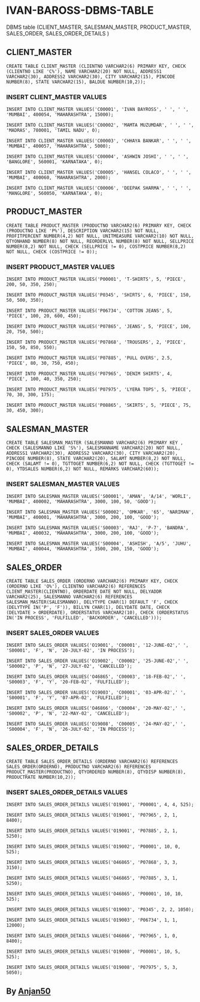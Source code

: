 # IVAN-BAROSS-DBMS-TABLE
DBMS table (CLIENT_MASTER, SALESMAN_MASTER, PRODUCT_MASTER, SALES_ORDER, SALES_ORDER_DETAILS )

## CLIENT_MASTER

`CREATE TABLE CLIENT_MASTER (CLIENTNO VARCHAR2(6) PRIMARY KEY, CHECK (CLIENTNO LIKE 'C%'), NAME VARCHAR2(20) NOT NULL, ADDRESS1 VARCHAR2(30), ADDRESS2 VARCHAR2(30), CITY VARCHAR2(15), PINCODE NUMBER(8), STATE VARCHAR2(15), BALDUE NUMBER(10,2));`

### INSERT CLIENT_MASTER VALUES

`INSERT INTO CLIENT_MASTER VALUES('C00001', 'IVAN BAYROSS', ' ', ' ', 'MUMBAI', 400054, 'MAHARASHTRA', 15000);`

`INSERT INTO CLIENT_MASTER VALUES('C00002', 'MAMTA MUZUMDAR', ' ', ' ', 'MADRAS', 780001, 'TAMIL NADU', 0);` 

`INSERT INTO CLIENT_MASTER VALUES('C00003', 'CHHAYA BANKAR', ' ', ' ', 'MUMBAI', 400057, 'MAHARASHTRA', 5000);`

`INSERT INTO CLIENT_MASTER VALUES('C00004', 'ASHWIN JOSHI', ' ', ' ', 'BANGLORE', 560001, 'KARNATAKA', 0); `

`INSERT INTO CLIENT_MASTER VALUES('C00005', 'HANSEL COLACO', ' ', ' ', 'MUMBAI', 400060, 'MAHARASHTRA', 2000); `

`INSERT INTO CLIENT_MASTER VALUES('C00006', 'DEEPAK SHARMA', ' ', ' ', 'MANGLORE', 560050, 'KARNATAKA', 0);`




## PRODUCT_MASTER

`CREATE TABLE PRODUCT_MASTER (PRODUCTNO VARCHAR2(6) PRIMARY KEY, CHECK (PRODUCTNO LIKE 'P%'), DESCRIPTION VARCHAR2(15) NOT NULL, PROFITPERCENT NUMBER(4,2) NOT NULL, UNITMEASURE VARCHAR2(10) NOT NULL, QTYONHAND NUMBER(8) NOT NULL, REORDERLVL NUMBER(8) NOT NULL, SELLPRICE NUMBER(8,2) NOT NULL, CHECK (SELLPRICE != 0), COSTPRICE NUMBER(8,2) NOT NULL, CHECK (COSTPRICE != 0));` 

### INSERT PRODUCT_MASTER VALUES

`INSERT INTO PRODUCT_MASTER VALUES('P00001', 'T-SHIRTS', 5, 'PIECE', 200, 50, 350, 250);` 

`INSERT INTO PRODUCT_MASTER VALUES('P0345', 'SHIRTS', 6, 'PIECE', 150, 50, 500, 350);` 

`INSERT INTO PRODUCT_MASTER VALUES('P06734', 'COTTON JEANS', 5, 'PIECE', 100, 20, 600, 450);`

`INSERT INTO PRODUCT_MASTER VALUES('P07865', 'JEANS', 5, 'PIECE', 100, 20, 750, 500);`

`INSERT INTO PRODUCT_MASTER VALUES('P07868', 'TROUSERS', 2, 'PIECE', 150, 50, 850, 550);`

`INSERT INTO PRODUCT_MASTER VALUES('P07885', 'PULL OVERS', 2.5, 'PIECE', 80, 30, 750, 450);` 

`INSERT INTO PRODUCT_MASTER VALUES('P07965', 'DENIM SHIRTS', 4, 'PIECE', 100, 40, 350, 250);`

`INSERT INTO PRODUCT_MASTER VALUES('P07975', 'LYERA TOPS', 5, 'PIECE', 70, 30, 300, 175);`

`INSERT INTO PRODUCT_MASTER VALUES('P08865', 'SKIRTS', 5, 'PIECE', 75, 30, 450, 300);`


## SALESMAN_MASTER

`CREATE TABLE SALESMAN_MASTER (SALESMANNO VARCHAR2(6) PRIMARY KEY , CHECK (SALESMANNO LIKE 'S%'), SALESMANNAME VARCHAR2(20) NOT NULL, ADDRESS1 VARCHAR2(30), ADDRESS2 VARCHAR2(30), CITY VARCHAR2(20), PINCODE NUMBER(8), STATE VARCHAR2(20), SALAMT NUMBER(8,2) NOT NULL, CHECK (SALAMT != 0), TGTTOGET NUMBER(6,2) NOT NULL, CHECK (TGTTOGET != 0), YTDSALES NUMBER(6,2) NOT NULL, REMARKS VARCHAR2(60));`

### INSERT SALESMAN_MASTER VALUES

 `INSERT INTO SALESMAN_MASTER VALUES('S00001', 'AMAN', 'A/14', 'WORLI', 'MUMBAI', 400002, 'MAHARASHTRA', 3000, 100, 50, 'GOOD');`
 
 `INSERT INTO SALESMAN_MASTER VALUES('S00002', 'OMKAR', '65', 'NARIMAN', 'MUMBAI', 400001, 'MAHARASHTRA', 3000, 200, 100, 'GOOD');`
 
 `INSERT INTO SALESMAN_MASTER VALUES('S00003', 'RAJ', 'P-7', 'BANDRA', 'MUMBAI', 400032, 'MAHARASHTRA', 3000, 200, 100, 'GOOD');`
 
 `INSERT INTO SALESMAN_MASTER VALUES('S00004', 'ASHISH', 'A/5', 'JUHU', 'MUMBAI', 400044, 'MAHARASHTRA', 3500, 200, 150, 'GOOD');`
 

## SALES_ORDER

`CREATE TABLE SALES_ORDER (ORDERNO VARCHAR2(6) PRIMARY KEY, CHECK (ORDERNO LIKE 'O%'), CLIENTNO VARCHAR2(6) REFERENCES CLIENT_MASTER(CLIENTNO), ORDERDATE DATE NOT NULL, DELYADDR VARCHAR2(25), SALESMANNO VARCHAR2(6) REFERENCES SALESMAN_MASTER(SALESMANNO), DELYTYPE CHAR(1) DEFAULT 'F', CHECK (DELYTYPE IN('P', 'F')), BILLYN CHAR(1), DELYDATE DATE, CHECK (DELYDATE > ORDERDATE), ORDERSTATUS VARCHAR2(10), CHECK (ORDERSTATUS IN('IN PROCESS', 'FULFILLED', 'BACKORDER', 'CANCELLED')));`

### INSERT SALES_ORDER VALUES

`INSERT INTO SALES_ORDER VALUES('O19001', 'C00001', '12-JUNE-02',' ', 'S00001', 'F', 'N', '20-JULY-02', 'IN PROCESS');`

`INSERT INTO SALES_ORDER VALUES('O19002', 'C00002', '25-JUNE-02',' ', 'S00002', 'P', 'N', '27-JULY-02', 'CANCELLED');`

`INSERT INTO SALES_ORDER VALUES('O46865', 'C00003', '18-FEB-02',' ', 'S00003', 'F', 'Y', '20-FEB-02', 'FULFILLED');`

`INSERT INTO SALES_ORDER VALUES('O19003', 'C00001', '03-APR-02',' ', 'S00001', 'F', 'Y', '07-APR-02', 'FULFILLED');`

`INSERT INTO SALES_ORDER VALUES('O46866', 'C00004', '20-MAY-02',' ', 'S00002', 'P', 'N', '22-MAY-02', 'CANCELLED');`

`INSERT INTO SALES_ORDER VALUES('O19008', 'C00005', '24-MAY-02',' ', 'S00004', 'F', 'N', '26-JULY-02', 'IN PROCESS');`


## SALES_ORDER_DETAILS

`CREATE TABLE SALES_ORDER_DETAILS (ORDERNO VARCHAR2(6) REFERENCES SALES_ORDER(ORDERNO), PRODUCTNO VARCHAR2(6) REFERENCES PRODUCT_MASTER(PRODUCTNO), QTYORDERED NUMBER(8), QTYDISP NUMBER(8), PRODUCTRATE NUMBER(10,2));`

### INSERT SALES_ORDER_DETAILS VALUES

`INSERT INTO SALES_ORDER_DETAILS VALUES('O19001', 'P00001', 4, 4, 525);`

`INSERT INTO SALES_ORDER_DETAILS VALUES('O19001', 'P07965', 2, 1, 8400);`

`INSERT INTO SALES_ORDER_DETAILS VALUES('O19001', 'P07885', 2, 1, 5250);`

`INSERT INTO SALES_ORDER_DETAILS VALUES('O19002', 'P00001', 10, 0, 525);`

`INSERT INTO SALES_ORDER_DETAILS VALUES('O46865', 'P07868', 3, 3, 3150);`

`INSERT INTO SALES_ORDER_DETAILS VALUES('O46865', 'P07885', 3, 1, 5250);`

`INSERT INTO SALES_ORDER_DETAILS VALUES('O46865', 'P00001', 10, 10, 525);`

`INSERT INTO SALES_ORDER_DETAILS VALUES('O19003', 'P0345', 2, 2, 1050);`

`INSERT INTO SALES_ORDER_DETAILS VALUES('O19003', 'P06734', 1, 1, 12000);`

`INSERT INTO SALES_ORDER_DETAILS VALUES('O46866', 'P07965', 1, 0, 8400);`

`INSERT INTO SALES_ORDER_DETAILS VALUES('O19008', 'P00001', 10, 5, 525);`

`INSERT INTO SALES_ORDER_DETAILS VALUES('O19008', 'P07975', 5, 3, 5050);`



## By [Anjan50](https://github.com/Anjan50)

